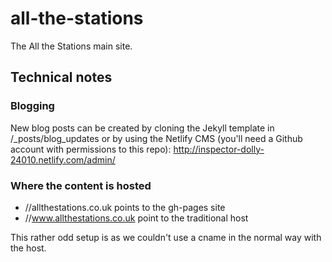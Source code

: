 # all-the-stations
The All the Stations main site.

## Technical notes

### Blogging
New blog posts can be created by cloning the Jekyll template in /_posts/blog_updates or by using the Netlify CMS (you'll need a Github account with permissions to this repo): http://inspector-dolly-24010.netlify.com/admin/

### Where the content is hosted
- //allthestations.co.uk points to the gh-pages site
- //www.allthestations.co.uk point to the traditional host

This rather odd setup is as we couldn't use a cname in the normal way with the host.
